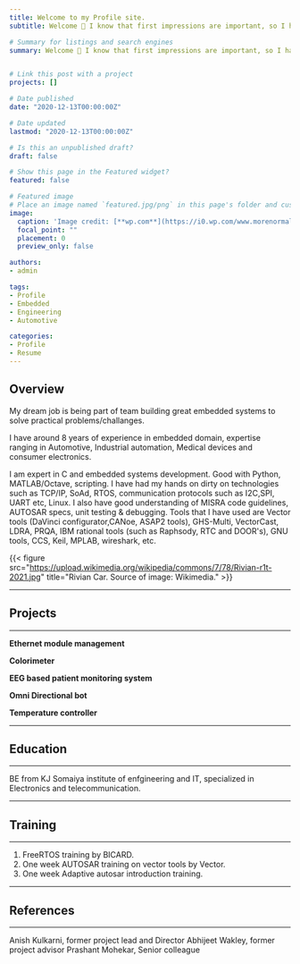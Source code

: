 ```yaml
---
title: Welcome to my Profile site.
subtitle: Welcome 👋 I know that first impressions are important, so I have tried to put as much information as possible regarding my work in embedded domain.

# Summary for listings and search engines
summary: Welcome 👋 I know that first impressions are important, so I have tried to put as much information as possible regarding my work in embedded domain.


# Link this post with a project
projects: []

# Date published
date: "2020-12-13T00:00:00Z"

# Date updated
lastmod: "2020-12-13T00:00:00Z"

# Is this an unpublished draft?
draft: false

# Show this page in the Featured widget?
featured: false

# Featured image
# Place an image named `featured.jpg/png` in this page's folder and customize its options here.
image:
  caption: 'Image credit: [**wp.com**](https://i0.wp.com/www.morenormalthannot.com/wp-content/uploads/2015/02/matrix.jpg)'
  focal_point: ""
  placement: 0
  preview_only: false

authors:
- admin

tags:
- Profile
- Embedded
- Engineering
- Automotive

categories:
- Profile
- Resume
---
```


## Overview

My dream job is being part of team building great embedded systems to solve practical problems/challanges.

I have around 8 years of experience in embedded domain, expertise ranging in Automotive, Industrial automation, Medical devices and consumer electronics.

I am expert in C and embedded systems development. Good with Python, MATLAB/Octave, scripting.
I have had my hands on dirty on technologies such as TCP/IP, SoAd, RTOS, communication protocols such as I2C,SPI, UART etc, Linux.
I also have good understanding of MISRA code guidelines, AUTOSAR specs, unit testing \& debugging.
Tools that I have used are Vector tools (DaVinci configurator,CANoe, ASAP2 tools), GHS-Multi, VectorCast, LDRA, PRQA, IBM rational tools (such as Raphsody, RTC and DOOR's), GNU tools, CCS, Keil, MPLAB, wireshark, etc.

{{< figure src="https://upload.wikimedia.org/wikipedia/commons/7/78/Rivian-r1t-2021.jpg" title="Rivian Car. Source of image: Wikimedia." >}}

----
## Projects ##
------
**Ethernet module management**

**Colorimeter**

**EEG based patient monitoring system**

**Omni Directional bot**

**Temperature controller**

----
## Education ##
------
BE from KJ Somaiya institute of enfgineering and IT, specialized in Electronics and telecommunication.

---
## Training ##
---
1. FreeRTOS training by BICARD.
2. One week AUTOSAR training on vector tools by Vector.
3. One week Adaptive autosar introduction training.

---
## References ##
---
Anish Kulkarni, former project lead and Director
Abhijeet Wakley, former project advisor
Prashant Mohekar, Senior colleague